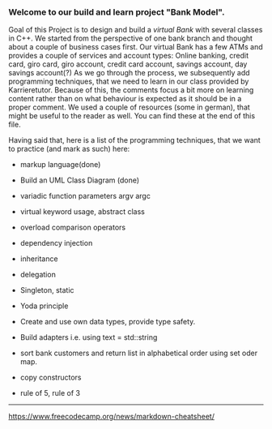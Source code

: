 ### Welcome to our build and learn project "Bank Model".

Goal of this Project is to design and build a *virtual Bank* with several classes in C++. We started from the perspective of one bank branch and thought about a couple of business cases first.
Our virtual Bank has a few ATMs and provides a couple of services and account types: Online banking, credit card, giro card, giro account, credit card account, savings account, day savings account(?)
As we go through the process, we subsequently add programming techniques, that we need to learn in our class provided by Karrieretutor.
Because of this, the comments focus a bit more on learning content rather than on what behaviour is expected as it should be in a proper comment.
We used a couple of resources (some in german), that might be useful to the reader as well. You can find these at the end of this file.

Having said that, here is a list of the programming techniques, that we want to practice (and mark as such) here:

- markup language(done)
- Build an UML Class Diagram (done)

- variadic function parameters argv argc
- virtual keyword usage, abstract class
- overload comparison operators
- dependency injection
- inheritance
- delegation
- Singleton, static
- Yoda principle 
- Create and use own data types, provide type safety.
- Build adapters i.e. using text = std::string
- sort bank customers and return list in alphabetical order using set oder map.
- copy constructors
- rule of 5, rule of 3

---

https://www.freecodecamp.org/news/markdown-cheatsheet/

